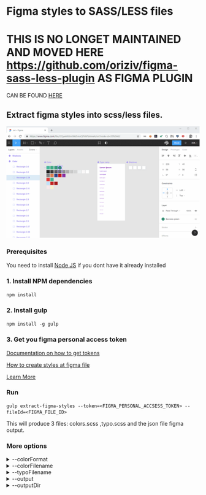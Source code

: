 # Figma styles to SASS/LESS files
# THIS IS NO LONGET MAINTAINED AND MOVED HERE https://github.com/oriziv/figma-sass-less-plugin AS FIGMA PLUGIN
CAN BE FOUND [HERE](https://www.figma.com/community/plugin/742750636238601912/CSSGen) 

## Extract figma styles into scss/less files. 

![Project image](figma-styles-to-code.gif)

### Prerequisites
You need to install [Node JS](https://nodejs.org/en/download/) if you dont have it already installed

### 1. Install NPM dependencies
```npm install```

### 2. Install gulp
```npm install -g gulp```
### 3. Get you figma personal access token
[Documentation on how to get tokens](https://www.figma.com/developers/docs#auth)

[How to create styles at figma file](https://www.youtube.com/watch?v=gtQ_A3imzsg)

[Learn More](https://www.youtube.com/channel/UCQsVmhSa4X-G3lHlUtejzLA)

### Run

```
gulp extract-figma-styles --token=<FIGMA_PERSONAL_ACCSESS_TOKEN> --fileId=<FIGMA_FILE_ID>
```
This will produce 3 files: colors.scss ,typo.scss and the json file figma output.
### More options

<details>
<summary>
--colorFormat
</summary>

`rgba/hex`

example: `--colorFormat=hex`
</details>

<details>
<summary>
--colorFilename
</summary>

name of the file contains the colors variables

default: `_colors`

example: `--colorFilename=my_colors`
</details>
<details>
<summary>
--typoFilename
</summary>

name of the file contains the texts styles mixins

default: `_typo`

example: `--typoFilename=typography`
</details>
<details>
<summary>
--output
</summary>

output fotmat `scss` or `less`

default: `scss`

example: `--output=less`
</details>
<details>
<summary>
--outputDir
</summary>

output location dir

default: `dist/`

example: `--outputDir=../build/`
</details>
